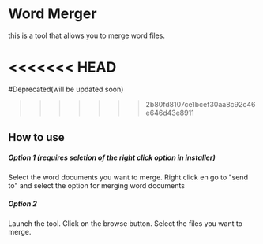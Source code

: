 # Word Merger
this is a tool that allows you to merge word files.

<<<<<<< HEAD
=======
#Deprecated(will be updated soon)
>>>>>>> 2b80fd8107ce1bcef30aa8c92c46e646d43e8911
## How to use
##### Option 1 (requires seletion of the right click option in installer)
Select the word documents you want to merge.
Right click en go to "send to" and select the option for merging word documents

##### Option 2
Launch the tool.
Click on the browse button.
Select the files you want to merge.
